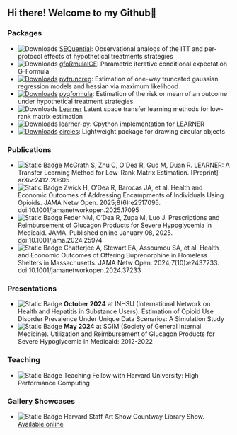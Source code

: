 ## Hi there! Welcome to my Github👋
### Packages
- ![Downloads](https://cranlogs.r-pkg.org/badges/grand-total/SEQuential) [SEQuential](https://github.com/CausalInference/SEQuential): Observational analogs of the ITT and per-protocol effects of hypothetical treatments strategies
- ![Downloads](https://cranlogs.r-pkg.org/badges/grand-total/gfoRmulaICE) [gfoRmulaICE](https://github.com/CausalInference/gfoRmulaICE): Parametric iterative conditional expectation G-Formula
- [![Downloads](https://static.pepy.tech/badge/pytruncreg)](https://pepy.tech/project/pytruncreg) [pytruncreg](https://github.com/CausalInference/pytruncreg): Estimation of one-way truncated gaussian regression models and hessian via maximum likelihood
- [![Downloads](https://static.pepy.tech/badge/pygformula)](https://pepy.tech/project/pygformula) [pygformula](https://github.com/CausalInference/pygformula): Estimation of the risk or mean of an outcome under hypothetical treatment strategies
- ![Downloads](https://cranlogs.r-pkg.org/badges/grand-total/learner) [Learner](https://cran.r-project.org/web/packages/learner/index.html) Latent space transfer learning methods for low-rank matrix estimation
- [![Downloads](https://static.pepy.tech/badge/learner_py)](https://pepy.tech/project/learner-py) [learner-py](https://github.com/ryan-odea/pylearner): Cpython implementation for LEARNER
- [![Downloads](https://cranlogs.r-pkg.org/badges/grand-total/circles)](https://cran.r-project.org/package=circles) [circles](https://github.com/ryan-odea/circles): Lightweight package for drawing circular objects

### Publications
- ![Static Badge](https://img.shields.io/badge/status-preprint-orange) McGrath S, Zhu C, O'Dea R, Guo M, Duan R. LEARNER: A Transfer Learning Method for Low-Rank Matrix Estimation. [Preprint] arXiv:2412.20605
- ![Static Badge](https://img.shields.io/badge/status-published-blue) Zwick H, O’Dea R, Barocas JA, et al. Health and Economic Outcomes of Addressing Encampments of Individuals Using Opioids. JAMA Netw Open. 2025;8(6):e2517095. doi:10.1001/jamanetworkopen.2025.17095
- ![Static Badge](https://img.shields.io/badge/status-published-blue) Feder NM, O’Dea R, Zupa M, Luo J. Prescriptions and Reimbursement of Glucagon Products for Severe Hypoglycemia in Medicaid. JAMA. Published online January 08, 2025. doi:10.1001/jama.2024.25974
- ![Static Badge](https://img.shields.io/badge/status-published-blue) Chatterjee A, Stewart EA, Assoumou SA, et al. Health and Economic Outcomes of Offering Buprenorphine in Homeless Shelters in Massachusetts. JAMA Netw Open. 2024;7(10):e2437233. doi:10.1001/jamanetworkopen.2024.37233

### Presentations
- ![Static Badge](https://img.shields.io/badge/status-passed-gray) **October 2024** at INHSU (International Network on Health and Hepatitis in Substance Users). Estimation of Opioid Use Disorder Prevalence Under Unique Data Scenarios: A Simulation Study
- ![Static Badge](https://img.shields.io/badge/status-passed-gray) **May 2024** at SGIM (Society of General Internal Medicine). Utilization and Reimbursement of Glucagon Products for Severe Hypoglycemia in Medicaid: 2012-2022

### Teaching
- ![Static Badge](https://img.shields.io/badge/2025-Spring-blue) Teaching Fellow with Harvard University: High Performance Computing

### Gallery Showcases
- ![Static Badge](https://img.shields.io/badge/March_10-passed-gray) Harvard Staff Art Show Countway Library Show. [Available online](https://staffartshow.harvard.edu/directory/ryan-o-dea)

